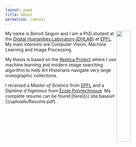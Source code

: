 ```yaml
---
layout: page
title: About
permalink: /about/
---
```


<img style="float: right; width: 30%" src="{{ site.baseurl }}/uploads/profile_picture2.jpg">

My name is Benoit Seguin and I am a PhD student at the [Digital Humanities Laboratory (DHLAB)](http://dhlab.epfl.ch/) at [EPFL](http://epfl.ch/). My main interests are Computer Vision, Machine Learning and Image Processing.

My thesis is based on the [Replica Project](http://dhlab.epfl.ch/page-128334-en.html) where I use machine learning and modern image searching algorithm to help Art Historians navigate very large iconographic collections.

I received a _Master of Science_ from [EPFL](http://epfl.ch/) and a _Diplôme d'Ingénieur_ from [École Polytechnique](http://www.polytechnique.edu/). My complete resume can be found [here]({{ site.baseurl }}/uploads/Resume.pdf).